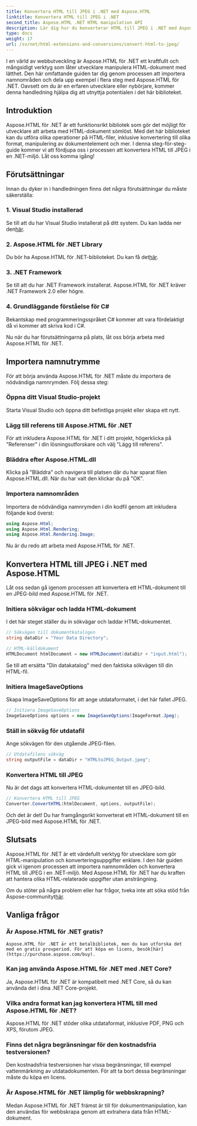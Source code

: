 ```yaml
---
title: Konvertera HTML till JPEG i .NET med Aspose.HTML
linktitle: Konvertera HTML till JPEG i .NET
second_title: Aspose.HTML .NET HTML manipulation API
description: Lär dig hur du konverterar HTML till JPEG i .NET med Aspose.HTML för .NET. En steg-för-steg-guide för att utnyttja kraften i Aspose.HTML för .NET.
type: docs
weight: 17
url: /sv/net/html-extensions-and-conversions/convert-html-to-jpeg/
---
```


I en värld av webbutveckling är Aspose.HTML för .NET ett kraftfullt och mångsidigt verktyg som låter utvecklare manipulera HTML-dokument med lätthet. Den här omfattande guiden tar dig genom processen att importera namnområden och dela upp exempel i flera steg med Aspose.HTML för .NET. Oavsett om du är en erfaren utvecklare eller nybörjare, kommer denna handledning hjälpa dig att utnyttja potentialen i det här biblioteket.

## Introduktion

Aspose.HTML för .NET är ett funktionsrikt bibliotek som gör det möjligt för utvecklare att arbeta med HTML-dokument sömlöst. Med det här biblioteket kan du utföra olika operationer på HTML-filer, inklusive konvertering till olika format, manipulering av dokumentelement och mer. I denna steg-för-steg-guide kommer vi att fördjupa oss i processen att konvertera HTML till JPEG i en .NET-miljö. Låt oss komma igång!

## Förutsättningar

Innan du dyker in i handledningen finns det några förutsättningar du måste säkerställa:

### 1. Visual Studio installerad
 Se till att du har Visual Studio installerat på ditt system. Du kan ladda ner den[här](https://visualstudio.microsoft.com/downloads/).

### 2. Aspose.HTML för .NET Library
 Du bör ha Aspose.HTML för .NET-biblioteket. Du kan få det[här](https://releases.aspose.com/html/net/).

### 3. .NET Framework
Se till att du har .NET Framework installerat. Aspose.HTML för .NET kräver .NET Framework 2.0 eller högre.

### 4. Grundläggande förståelse för C#
Bekantskap med programmeringsspråket C# kommer att vara fördelaktigt då vi kommer att skriva kod i C#.

Nu när du har förutsättningarna på plats, låt oss börja arbeta med Aspose.HTML för .NET.

## Importera namnutrymme

För att börja använda Aspose.HTML för .NET måste du importera de nödvändiga namnrymden. Följ dessa steg:

### Öppna ditt Visual Studio-projekt

Starta Visual Studio och öppna ditt befintliga projekt eller skapa ett nytt.

### Lägg till referens till Aspose.HTML för .NET

För att inkludera Aspose.HTML för .NET i ditt projekt, högerklicka på "Referenser" i din lösningsutforskare och välj "Lägg till referens".

### Bläddra efter Aspose.HTML.dll

Klicka på "Bläddra" och navigera till platsen där du har sparat filen Aspose.HTML.dll. När du har valt den klickar du på "OK".

### Importera namnområden

Importera de nödvändiga namnrymden i din kodfil genom att inkludera följande kod överst:

```csharp
using Aspose.Html;
using Aspose.Html.Rendering;
using Aspose.Html.Rendering.Image;
```

Nu är du redo att arbeta med Aspose.HTML för .NET.

## Konvertera HTML till JPEG i .NET med Aspose.HTML

Låt oss sedan gå igenom processen att konvertera ett HTML-dokument till en JPEG-bild med Aspose.HTML för .NET.

### Initiera sökvägar och ladda HTML-dokument

I det här steget ställer du in sökvägar och laddar HTML-dokumentet.

```csharp
// Sökvägen till dokumentkatalogen
string dataDir = "Your Data Directory";

// HTML-källdokument
HTMLDocument htmlDocument = new HTMLDocument(dataDir + "input.html");
```

Se till att ersätta "Din datakatalog" med den faktiska sökvägen till din HTML-fil.

### Initiera ImageSaveOptions

Skapa ImageSaveOptions för att ange utdataformatet, i det här fallet JPEG.

```csharp
// Initiera ImageSaveOptions
ImageSaveOptions options = new ImageSaveOptions(ImageFormat.Jpeg);
```

### Ställ in sökväg för utdatafil

Ange sökvägen för den utgående JPEG-filen.

```csharp
// Utdatafilens sökväg
string outputFile = dataDir + "HTMLtoJPEG_Output.jpeg";
```

### Konvertera HTML till JPEG

Nu är det dags att konvertera HTML-dokumentet till en JPEG-bild.

```csharp
// Konvertera HTML till JPEG
Converter.ConvertHTML(htmlDocument, options, outputFile);
```

Och det är det! Du har framgångsrikt konverterat ett HTML-dokument till en JPEG-bild med Aspose.HTML för .NET.

## Slutsats

Aspose.HTML för .NET är ett värdefullt verktyg för utvecklare som gör HTML-manipulation och konverteringsuppgifter enklare. I den här guiden gick vi igenom processen att importera namnområden och konvertera HTML till JPEG i en .NET-miljö. Med Aspose.HTML för .NET har du kraften att hantera olika HTML-relaterade uppgifter utan ansträngning.

 Om du stöter på några problem eller har frågor, tveka inte att söka stöd från Aspose-communityt[här](https://forum.aspose.com/).

## Vanliga frågor

### Är Aspose.HTML för .NET gratis?
    Aspose.HTML för .NET är ett betalbibliotek, men du kan utforska det med en gratis provperiod. För att köpa en licens, besök[här](https://purchase.aspose.com/buy).

### Kan jag använda Aspose.HTML för .NET med .NET Core?
   Ja, Aspose.HTML för .NET är kompatibelt med .NET Core, så du kan använda det i dina .NET Core-projekt.

### Vilka andra format kan jag konvertera HTML till med Aspose.HTML för .NET?
   Aspose.HTML för .NET stöder olika utdataformat, inklusive PDF, PNG och XPS, förutom JPEG.

### Finns det några begränsningar för den kostnadsfria testversionen?
   Den kostnadsfria testversionen har vissa begränsningar, till exempel vattenmärkning av utdatadokumenten. För att ta bort dessa begränsningar måste du köpa en licens.

### Är Aspose.HTML för .NET lämplig för webbskrapning?
   Medan Aspose.HTML för .NET främst är till för dokumentmanipulation, kan den användas för webbskrapa genom att extrahera data från HTML-dokument.